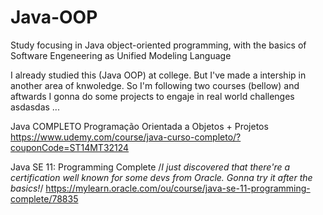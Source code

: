 # Java-OOP
Study focusing in Java object-oriented programming, with the basics of Software Engeneering as Unified Modeling Language

I already studied this (Java OOP) at college. But I've made a intership in another area of knwoledge.
So I'm following two courses (bellow) and aftwards I gonna do some projects to engaje in real world challenges asdasdas ...




Java COMPLETO Programação Orientada a Objetos + Projetos
https://www.udemy.com/course/java-curso-completo/?couponCode=ST14MT32124

Java SE 11: Programming Complete
/*I just discovered that there're a certification well known for some devs from Oracle. Gonna try it after the basics!*/
https://mylearn.oracle.com/ou/course/java-se-11-programming-complete/78835

